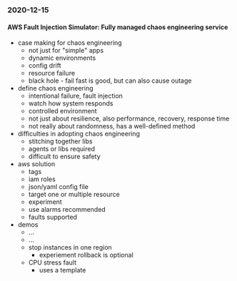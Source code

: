 <!-- no-select -->

### 2020-12-15

#### AWS Fault Injection Simulator: Fully managed chaos engineering service
- case making for chaos engineering
	- not just for "simple" apps
	- dynamic environments
	- config drift
	- resource failure
	- black hole - fail fast is good, but can also cause outage
- define chaos engineering
	- intentional failure, fault injection
	- watch how system responds
	- controlled environment
	- not just about resilience, also performance, recovery, response time
	- not really about randomness, has a well-defined method
- difficulties in adopting chaos engineering
	- stitching together libs
	- agents or libs required
	- difficult to ensure safety
- aws solution
	- tags
	- iam roles
	- json/yaml config file
	- target one or multiple resource
	- experiment
	- use alarms recommended
	- faults supported
- demos
	- ...
	- ...
	- stop instances in one region
		- experiement rollback is optional
	- CPU stress fault
		- uses a template

